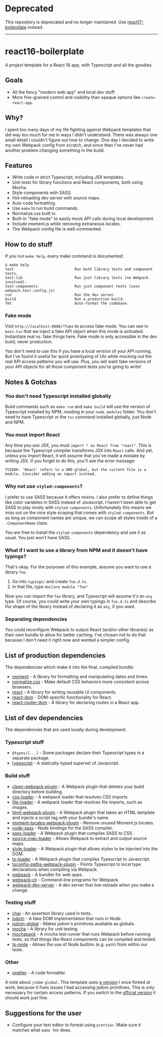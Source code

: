 # Deprecated

This repository is deprecated and no longer maintained. Use
[react17-boilerplate](https://github.com/apeace/react17-boilerplate) instead.

<hr />

# react16-boilerplate

A project template for a React 16 app, with Typescript and all the goodies.

## Goals

-   All the fancy "modern web app" and local dev stuff.
-   More fine-grained control and visibility than opaque options like `create-react-app`.

## Why?

I spent too many days of my life fighting against Webpack templates that did way too
much for me in ways I didn't understand. There was always one small detail I couldn't figure out how
to change. One day I decided to write my own Webpack config from scratch, and since then I've never had
another problem changing something in the build.

## Features

-   Write code in strict Typescript, including JSX templates.
-   Unit tests for library functions and React components, both using Mocha.
-   Style components with SASS.
-   Hot-reloading dev server with source maps.
-   Auto code formatting.
-   Use `make` to run build commands.
-   Normalize.css built in.
-   Built-in "fake mode" to easily mock API calls during local development.
-   Include moment.js while removing extraneous locales.
-   The Webpack config file is well-commented.

## How to do stuff

If you run `make help`, every make command is documented:

```
$ make help
test                            Run both library tests and component tests.
test-lib                        Run just library tests (no Webpack involved).
test-components                 Run just component tests (uses webpack.test.config.js)
run                             Run the dev server.
build                           Run a production build.
fmt                             Auto-format the codebase.
```

### Fake mode

Visit `http://localhost:8080/?fake` to access fake mode. You can see in `main.tsx` that we inject a
fake API object when this mode is activated. Instantiate real vs. fake things here. Fake mode is
only accessible in the dev build, never production.

You don't need to use this if you have a local version of your API running. But I've found it useful
for quick prototyping of UIs while mocking out the real API access patterns you will use. Plus, you
will want fake versions of your API objects for all those component tests you're going to write!

## Notes & Gotchas

### You don't need Typescript installed globally

Build commands such as `make run` and `make build` will use the version of Typescript installed by
NPM, residing in your `node_modules` folder. You don't need to have Typescript or the `tsc` command
installed globally, just Node and NPM.

### You must import React

Any time you use JSX, you must `import * as React from "react"`. This is because the Typescript
compiler transforms JSX into `React` calls. And yet, unless you import React, it will assume that
you've made a mistake by writing JSX. If you forget to do this, you'll see the error message:

```
TS2686: 'React' refers to a UMD global, but the current file is a module. Consider adding an import instead.
```

### Why not use `styled-components`?

I prefer to use SASS because it offers mixins. I also prefer to define things like color variables
in SASS instead of Javascript. I haven't been able to get SASS to play nicely with
`styled-components`. Unfortunately this means we miss out on the nice style scoping that comes with
`styled-components`. But as long as component names are unique, we can scope all styles inside of a
`.ComponentName` class.

You are free to install the `styled-components` dependency and use it as usual. You just won't have
SASS.

### What if I want to use a library from NPM and it doesn't have typings?

That's okay. For the purposes of this example, assume you want to use a library `foo`.

1. Go into `typings/` and create `foo.d.ts`.
2. In that file, type `declare module "foo"`

Now you can import the `foo` library, and Typescript will assume it's an `any` type. Of course, you
could write your own typings in `foo.d.ts` and describe the shape of the library instead of
declaring it as `any`, if you want.

### Separating dependencies

You could reconfigure Webpack to output React (and/or other libraries) as their own bundle to allow
for better caching. I've chosen not to do that because I don't need it right now and wanted a
simpler config.

## List of production dependencies

The dependencies which make it into the final, compiled bundle:

-   [moment](https://github.com/moment/moment) - A library for formatting and manipulating dates and
    times.
-   [normalize.css](https://github.com/necolas/normalize.css/) - Make default CSS behaviors more
    consistent across browsers.
-   [react](https://github.com/facebook/react) - A library for writing reusable UI components.
-   [react-dom](https://github.com/facebook/react/tree/master/packages/react-dom) - DOM-specific
    functionality for React.
-   [react-router-dom](https://github.com/ReactTraining/react-router) - A library for declaring
    routes in a React app.

## List of dev dependencies

The dependencies that are used locally during development:

### Typescript stuff

-   `@types/[...]` - Some packages declare their Typescript types in a separate package.
-   [typescript](https://github.com/Microsoft/TypeScript) - A statically-typed superset of
    Javascript.

### Build stuff

-   [clean-webpack-plugin](https://github.com/johnagan/clean-webpack-plugin) - A Webpack plugin that
    deletes your build directory before building.
-   [css-loader](https://github.com/webpack-contrib/css-loader) - A webpack loader that resolves CSS
    imports.
-   [file-loader](https://github.com/webpack-contrib/file-loader) - A webpack loader that resolves
    file imports, such as images.
-   [html-webpack-plugin](https://github.com/jantimon/html-webpack-plugin) - A Webpack plugin that
    takes an HTML template and injects a script tag with your bundle's name.
-   [moment-locales-webpack-plugin](https://github.com/iamakulov/moment-locales-webpack-plugin) -
    Remove unused Moment.js locales.
-   [node-sass](https://github.com/sass/node-sass) - Node bindings for the SASS compiler.
-   [sass-loader](https://github.com/webpack-contrib/sass-loader) - A Webpack plugin that compiles
    SASS to CSS.
-   [source-map-loader](https://github.com/webpack-contrib/source-map-loader) - Allows Webpack to
    extract and output source maps.
-   [style-loader](https://github.com/webpack-contrib/style-loader) - A Webpack plugin that allows
    styles to be injected into the DOM.
-   [ts-loader](https://github.com/TypeStrong/ts-loader) - A Webpack plugin that compiles Typescript
    to Javascript.
-   [tsconfig-paths-webpack-plugin](https://github.com/dividab/tsconfig-paths-webpack-plugin) -
    Points Typescript to local type declarations when compiling via Webpack.
-   [webpack](https://github.com/webpack/webpack) - A bundler for web apps.
-   [webpack-cli](https://github.com/webpack/webpack-cli) - Command-line programs for Webpack.
-   [webpack-dev-server](https://github.com/webpack/webpack-dev-server) - A dev server that
    live-reloads when you make a change.

### Testing stuff

-   [chai](https://github.com/chaijs/chai) - An assertion library used in tests.
-   [jsdom](https://github.com/jsdom/jsdom) - A fake DOM implementation that runs in Node.
-   [jsdom-global](https://github.com/PilotFiber/jsdom-global) - Makes jsdom's primitives available
    as globals.
-   [mocha](https://github.com/mochajs/mocha) - A library for unit testing.
-   [mochapack](https://github.com/sysgears/mochapack) - A mocha test runner that runs Webpack
    before running tests, so that things like React components can be compiled and tested.
-   [ts-node](https://github.com/TypeStrong/ts-node) - Allows the use of Node builtins (e.g. `path`)
    from within our tests.

### Other

-   [prettier](https://github.com/prettier/prettier) - A code formatter.

A note about `jsdom-global`. This template uses
[a version](https://github.com/PilotFiber/jsdom-global) I once forked at work, because it fixes
issues I had accessing jsdom primitives. This is only necessary for certain access patterns. If you
switch to the [official version](https://github.com/rstacruz/jsdom-global) it should work just fine.

## Suggestions for the user

-   Configure your text editor to format using `prettier`. Make sure it matches what `make fmt`
    does.
